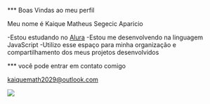 *** Boas Vindas ao meu perfil 

Meu nome é Kaique Matheus Segecic Aparicio

-Estou estudando no [Alura](https://www.alura.com.br)
-Estou me desenvolvendo na linguagem JavaScript
-Utilizo esse espaço para minha organização e compartilhamento dos meus projetos desenvolvidos

*** você pode entrar em contato comigo 

kaiquemath2029@outlook.com

![](https://github.com/Baixinho20/Baixinho20/assets/171054838/5fd77da4-0c95-412d-a832-172a4be65e2e)

